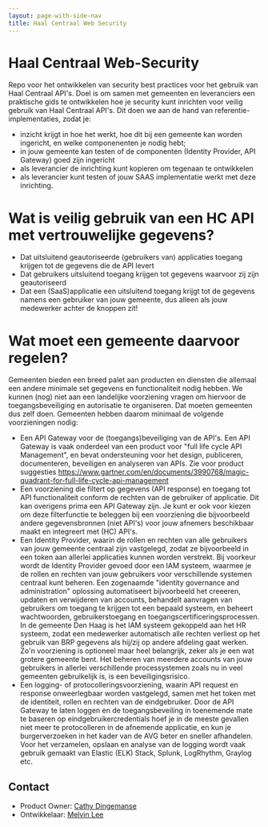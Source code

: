 ```yaml
---
layout: page-with-side-nav
title: Haal Centraal Web Security
---
```


# Haal Centraal Web-Security

Repo voor het ontwikkelen van security best practices voor het gebruik van Haal Centraal API's. Doel is om samen met gemeenten en leveranciers een praktische gids te ontwikkelen hoe je security kunt inrichten voor veilig gebruik van Haal Centraal API's. Dit doen we aan de hand van referentie-implementaties, zodat je:

* inzicht krijgt in hoe het werkt, hoe dit bij een gemeente kan worden ingericht, en welke componenenten je nodig hebt;
* in jouw gemeente kan testen of de componenten (Identity Provider, API Gateway) goed zijn ingericht
* als leverancier de inrichting kunt kopieren om tegenaan te ontwikkelen
* als leverancier kunt testen of jouw SAAS implementatie werkt met deze inrichting.

# Wat is veilig gebruik van een HC API met vertrouwelijke gegevens?
* Dat uitsluitend geautoriseerde (gebruikers van) applicaties toegang krijgen tot de gegevens die de API levert
* Dat gebruikers uitsluitend toegang krijgen tot gegevens waarvoor zij zijn geautoriseerd
* Dat een (SaaS)applicatie een uitsluitend toegang krijgt tot de gegevens namens een gebruiker van jouw gemeente, dus alleen als jouw medewerker achter de knoppen zit!

# Wat moet een gemeente daarvoor regelen?
Gemeenten bieden een breed palet aan producten en diensten die allemaal een andere minimale set gegevens en functionaliteit nodig hebben. We kunnen (nog) niet aan een landelijke voorziening vragen om hiervoor de toegangsbeveiliging en autorisatie te organiseren. Dat moeten gemeenten dus zelf doen. Gemeenten hebben daarom minimaal de volgende voorzieningen nodig:
* Een API Gateway voor de (toegangs)beveiliging van de API's. Een API Gateway is vaak onderdeel van een product voor "full life cycle API Management", en bevat ondersteuning voor het design, publiceren, documenteren, beveiligen en analyseren van APIs. Zie voor product suggesties https://www.gartner.com/en/documents/3990768/magic-quadrant-for-full-life-cycle-api-management   
* Een voorziening die filtert op gegevens (API response) en toegang tot API functionaliteit conform de rechten van de gebruiker of applicatie. Dit kan overigens prima een API Gateway zijn. Je kunt er ook voor kiezen om deze filterfunctie te beleggen bij een voorziening die bijvoorbeeld andere gegevensbronnen (niet API's) voor jouw afnemers beschikbaar maakt en integreert met (HC) API's. 
* Een Identity Provider, waarin de rollen en rechten van alle gebruikers van jouw gemeente centraal zijn vastgelegd, zodat ze bijvoorbeeld in een token aan allerlei applicaties kunnen worden verstrekt. Bij voorkeur wordt de Identity Provider gevoed door een IAM systeem, waarmee je de rollen en rechten van jouw gebruikers voor verschillende systemen centraal kunt beheren. Een zogenaamde "identity governance and administration" oplossing automatiseert bijvoorbeeld het creeeren, updaten en verwijderen van accounts, behandelt aanvragen van gebruikers om toegang te krijgen tot een bepaald systeem, en beheert wachtwoorden, gebruikerstoegang en toegangscertificeringsprocessen. In de gemeente Den Haag is het IAM systeem gekoppeld aan het HR systeem, zodat een medewerker automatisch alle rechten verliest op het gebruik van BRP gegevens als hij/zij op andere afdeling gaat werken. Zo'n voorziening is optioneel maar heel belangrijk, zeker als je een wat grotere gemeente bent. Het beheren van meerdere accounts van jouw gebruikers in allerlei verschillende processystemen zoals nu in veel gemeenten gebruikelijk is, is een beveiligingsrisico.
* Een logging- of protocolleringsvoorziening, waarin API request en response onweerlegbaar worden vastgelegd, samen met het token met de identiteit, rollen en rechten van de eindgebruiker. Door de API Gateway te laten loggen en de toegangsbeveiling in toenemende mate te baseren op eindgebruikercredentials hoef je in de meeste gevallen niet meer te protocolleren in de afnemende applicatie, en kun je burgerverzoeken in het kader van de AVG beter en sneller afhandelen. Voor het verzamelen, opslaan en analyse van de logging wordt vaak gebruik gemaakt van Elastic (ELK) Stack, Splunk, LogRhythm, Graylog etc.    


## Contact 
* Product Owner: [Cathy Dingemanse](mailto:cathy.dingemanse@denhaag.nl) 
* Ontwikkelaar: [Melvin Lee](mailto:melvin.lee@iswish.nl) 

